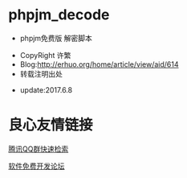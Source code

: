 # phpjm_decode
- phpjm免费版 解密脚本
 * CopyRight 许繁
 * Blog:http://erhuo.org/home/article/view/aid/614
 * 转载注明出处
- update:2017.6.8


 # 良心友情链接

[腾讯QQ群快速检索](http://u.720life.cn/s/8cf73f7c)

[软件免费开发论坛](http://u.720life.cn/s/bbb01dc0)